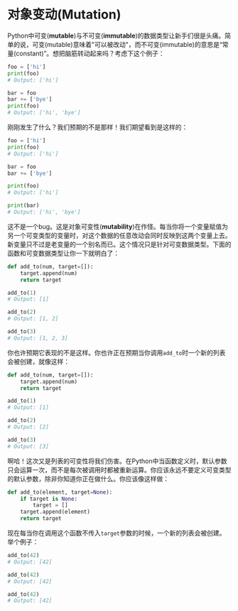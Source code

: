 # 对象变动(Mutation)

Python中可变(**mutable**)与不可变(**immutable**)的数据类型让新手们很是头痛。简单的说，可变(mutable)意味着"可以被改动"，而不可变(immutable)的意思是“常量(constant)”。想把脑筋转动起来吗？考虑下这个例子：

```python
foo = ['hi']
print(foo)
# Output: ['hi']

bar = foo
bar += ['bye']
print(foo)
# Output: ['hi', 'bye']
```

刚刚发生了什么？我们预期的不是那样！我们期望看到是这样的：

```python
foo = ['hi']
print(foo)
# Output: ['hi']

bar = foo
bar += ['bye']

print(foo)
# Output: ['hi']

print(bar)
# Output: ['hi', 'bye']
```

这不是一个bug。这是对象可变性(**mutability**)在作怪。每当你将一个变量赋值为另一个可变类型的变量时，对这个数据的任意改动会同时反映到这两个变量上去。新变量只不过是老变量的一个别名而已。这个情况只是针对可变数据类型。下面的函数和可变数据类型让你一下就明白了：

```python
def add_to(num, target=[]):
    target.append(num)
    return target

add_to(1)
# Output: [1]

add_to(2)
# Output: [1, 2]

add_to(3)
# Output: [1, 2, 3]
```
你也许预期它表现的不是这样。你也许正在预期当你调用```add_to```时一个新的列表会被创建，就像这样：

```python
def add_to(num, target=[]):
    target.append(num)
    return target

add_to(1)
# Output: [1]

add_to(2)
# Output: [2]

add_to(3)
# Output: [3]
```
啊哈！这次又是列表的可变性将我们伤害。在Python中当函数定义时，默认参数只会运算一次，而不是每次被调用时都被重新运算。你应该永远不要定义可变类型的默认参数，除非你知道你正在做什么。你应该像这样做：

```python
def add_to(element, target=None):
    if target is None:
        target = []
    target.append(element)
    return target
``` 
现在每当你在调用这个函数不传入```target```参数的时候，一个新的列表会被创建。举个例子：

```python
add_to(42)
# Output: [42]

add_to(42)
# Output: [42]

add_to(42)
# Output: [42]
```
